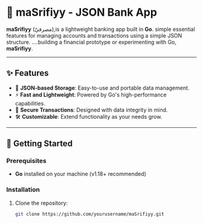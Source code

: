 # 🏦 maSrifiyy - JSON Bank App

**maSrifiyy** (مصرفيّ),is a lightweight banking app built in **Go**. simple essential features for managing accounts and transactions using a simple JSON structure. ....building a financial prototype or experimenting with Go, **maSrifiyy**.

---

## ✨ Features

- 📂 **JSON-based Storage**: Easy-to-use and portable data management.
- ⚡ **Fast and Lightweight**: Powered by Go's high-performance capabilities.
- 🔐 **Secure Transactions**: Designed with data integrity in mind.
- 🛠️ **Customizable**: Extend functionality as your needs grow.

---

## 🚀 Getting Started

### Prerequisites
- **Go** installed on your machine (v1.18+ recommended)

### Installation
1. Clone the repository:
   ```bash
   git clone https://github.com/yourusername/maSrifiyy.git
